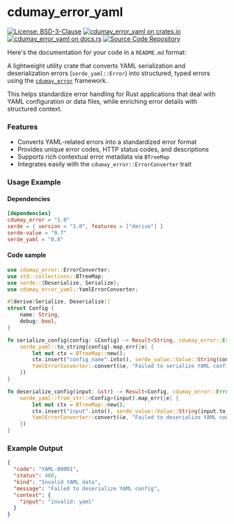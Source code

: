 # cdumay_error_yaml

[![License: BSD-3-Clause](https://img.shields.io/badge/license-BSD--3--Clause-blue)](./LICENSE)
[![cdumay_error_yaml on crates.io](https://img.shields.io/crates/v/cdumay_error_yaml)](https://crates.io/crates/cdumay_error_yaml)
[![cdumay_error_yaml on docs.rs](https://docs.rs/cdumay_error_yaml/badge.svg)](https://docs.rs/cdumay_error_yaml)
[![Source Code Repository](https://img.shields.io/badge/Code-On%20GitHub-blue?logo=GitHub)](https://github.com/cdumay/cdumay_error_yaml)

Here's the documentation for your code in a `README.md` format:

A lightweight utility crate that converts YAML serialization and deserialization errors (`serde_yaml::Error`) into structured, typed errors using the [`cdumay_error`](https://!docs.rs/cdumay-error/) framework.

This helps standardize error handling for Rust applications that deal with YAML configuration or data files, while enriching error details with structured context.

### Features

- Converts YAML-related errors into a standardized error format
- Provides unique error codes, HTTP status codes, and descriptions
- Supports rich contextual error metadata via `BTreeMap`
- Integrates easily with the `cdumay_error::ErrorConverter` trait

### Usage Example

#### Dependencies

```toml
[dependencies]
cdumay_error = "1.0"
serde = { version = "1.0", features = ["derive"] }
serde-value = "0.7"
serde_yaml = "0.8"
```

#### Code sample

```rust
use cdumay_error::ErrorConverter;
use std::collections::BTreeMap;
use serde::{Deserialize, Serialize};
use cdumay_error_yaml::YamlErrorConverter;

#[derive(Serialize, Deserialize)]
struct Config {
    name: String,
    debug: bool,
}

fn serialize_config(config: &Config) -> Result<String, cdumay_error::Error> {
    serde_yaml::to_string(config).map_err(|e| {
        let mut ctx = BTreeMap::new();
        ctx.insert("config_name".into(), serde_value::Value::String(config.name.clone()));
        YamlErrorConverter::convert(&e, "Failed to serialize YAML config".into(), ctx)
    })
}

fn deserialize_config(input: &str) -> Result<Config, cdumay_error::Error> {
    serde_yaml::from_str::<Config>(input).map_err(|e| {
        let mut ctx = BTreeMap::new();
        ctx.insert("input".into(), serde_value::Value::String(input.to_string()));
        YamlErrorConverter::convert(&e, "Failed to deserialize YAML config".into(), ctx)
    })
}
```

### Example Output

```json
{
  "code": "YAML-00001",
  "status": 400,
  "kind": "Invalid YAML data",
  "message": "Failed to deserialize YAML config",
  "context": {
    "input": "invalid: yaml"
  }
}
```

